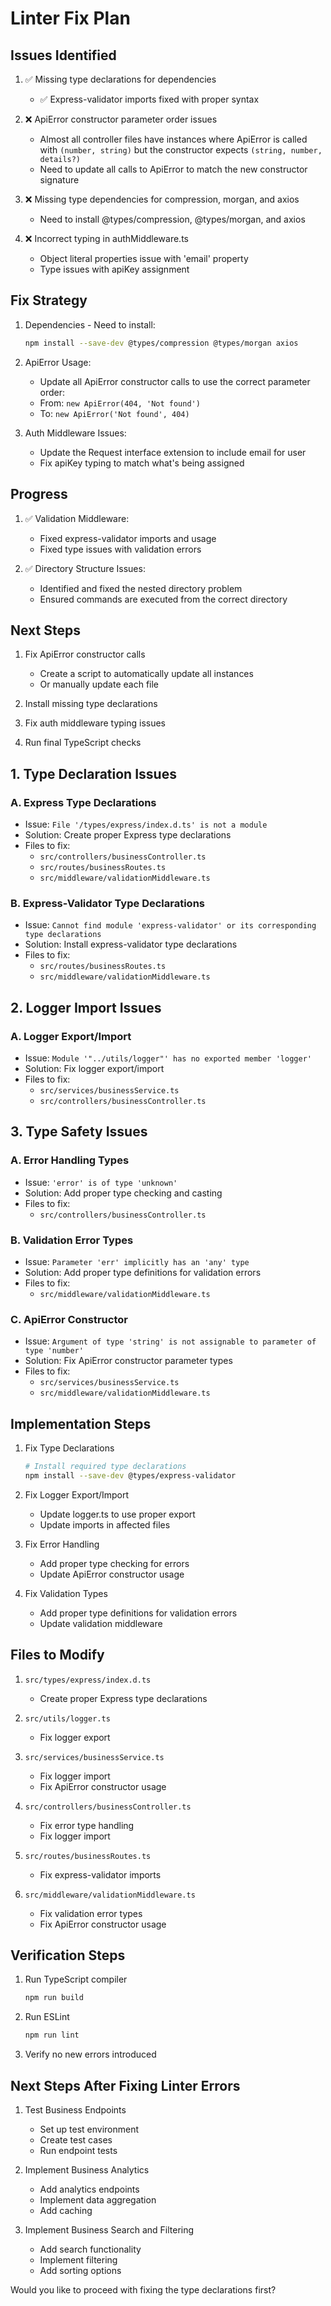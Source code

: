 # Linter Fix Plan

## Issues Identified

1. ✅ Missing type declarations for dependencies
   - ✅ Express-validator imports fixed with proper syntax

2. ❌ ApiError constructor parameter order issues
   - Almost all controller files have instances where ApiError is called with `(number, string)` but the constructor expects `(string, number, details?)`
   - Need to update all calls to ApiError to match the new constructor signature

3. ❌ Missing type dependencies for compression, morgan, and axios
   - Need to install @types/compression, @types/morgan, and axios

4. ❌ Incorrect typing in authMiddleware.ts
   - Object literal properties issue with 'email' property
   - Type issues with apiKey assignment

## Fix Strategy

1. Dependencies - Need to install:
   ```bash
   npm install --save-dev @types/compression @types/morgan axios
   ```

2. ApiError Usage:
   - Update all ApiError constructor calls to use the correct parameter order:
   - From: `new ApiError(404, 'Not found')`
   - To: `new ApiError('Not found', 404)`

3. Auth Middleware Issues:
   - Update the Request interface extension to include email for user
   - Fix apiKey typing to match what's being assigned

## Progress

1. ✅ Validation Middleware:
   - Fixed express-validator imports and usage
   - Fixed type issues with validation errors

2. ✅ Directory Structure Issues:
   - Identified and fixed the nested directory problem
   - Ensured commands are executed from the correct directory

## Next Steps

1. Fix ApiError constructor calls
   - Create a script to automatically update all instances
   - Or manually update each file

2. Install missing type declarations

3. Fix auth middleware typing issues

4. Run final TypeScript checks

## 1. Type Declaration Issues

### A. Express Type Declarations
- Issue: `File '/types/express/index.d.ts' is not a module`
- Solution: Create proper Express type declarations
- Files to fix:
  - `src/controllers/businessController.ts`
  - `src/routes/businessRoutes.ts`
  - `src/middleware/validationMiddleware.ts`

### B. Express-Validator Type Declarations
- Issue: `Cannot find module 'express-validator' or its corresponding type declarations`
- Solution: Install express-validator type declarations
- Files to fix:
  - `src/routes/businessRoutes.ts`
  - `src/middleware/validationMiddleware.ts`

## 2. Logger Import Issues

### A. Logger Export/Import
- Issue: `Module '"../utils/logger"' has no exported member 'logger'`
- Solution: Fix logger export/import
- Files to fix:
  - `src/services/businessService.ts`
  - `src/controllers/businessController.ts`

## 3. Type Safety Issues

### A. Error Handling Types
- Issue: `'error' is of type 'unknown'`
- Solution: Add proper type checking and casting
- Files to fix:
  - `src/controllers/businessController.ts`

### B. Validation Error Types
- Issue: `Parameter 'err' implicitly has an 'any' type`
- Solution: Add proper type definitions for validation errors
- Files to fix:
  - `src/middleware/validationMiddleware.ts`

### C. ApiError Constructor
- Issue: `Argument of type 'string' is not assignable to parameter of type 'number'`
- Solution: Fix ApiError constructor parameter types
- Files to fix:
  - `src/services/businessService.ts`
  - `src/middleware/validationMiddleware.ts`

## Implementation Steps

1. Fix Type Declarations
   ```bash
   # Install required type declarations
   npm install --save-dev @types/express-validator
   ```

2. Fix Logger Export/Import
   - Update logger.ts to use proper export
   - Update imports in affected files

3. Fix Error Handling
   - Add proper type checking for errors
   - Update ApiError constructor usage

4. Fix Validation Types
   - Add proper type definitions for validation errors
   - Update validation middleware

## Files to Modify

1. `src/types/express/index.d.ts`
   - Create proper Express type declarations

2. `src/utils/logger.ts`
   - Fix logger export

3. `src/services/businessService.ts`
   - Fix logger import
   - Fix ApiError constructor usage

4. `src/controllers/businessController.ts`
   - Fix error type handling
   - Fix logger import

5. `src/routes/businessRoutes.ts`
   - Fix express-validator imports

6. `src/middleware/validationMiddleware.ts`
   - Fix validation error types
   - Fix ApiError constructor usage

## Verification Steps

1. Run TypeScript compiler
   ```bash
   npm run build
   ```

2. Run ESLint
   ```bash
   npm run lint
   ```

3. Verify no new errors introduced

## Next Steps After Fixing Linter Errors

1. Test Business Endpoints
   - Set up test environment
   - Create test cases
   - Run endpoint tests

2. Implement Business Analytics
   - Add analytics endpoints
   - Implement data aggregation
   - Add caching

3. Implement Business Search and Filtering
   - Add search functionality
   - Implement filtering
   - Add sorting options

Would you like to proceed with fixing the type declarations first? 